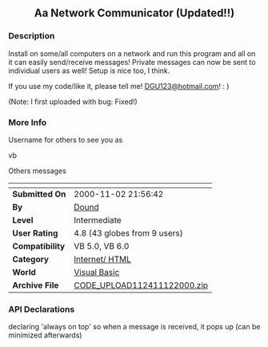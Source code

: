 ﻿<div align="center">

## Aa Network Communicator \(Updated\!\!\)


</div>

### Description

Install on some/all computers on a network and run this program and all on it can easily send/receive messages! Private messages can now be sent to individual users as well! Setup is nice too, I think.

If you use my code/like it, please tell me! DGU123@hotmail.com! : )

(Note: I first uploaded with bug: Fixed!)
 
### More Info
 
Username for others to see you as

vb

Others messages


<span>             |<span>
---                |---
**Submitted On**   |2000-11-02 21:56:42
**By**             |[Dound](https://github.com/Planet-Source-Code/PSCIndex/blob/master/ByAuthor/dound.md)
**Level**          |Intermediate
**User Rating**    |4.8 (43 globes from 9 users)
**Compatibility**  |VB 5\.0, VB 6\.0
**Category**       |[Internet/ HTML](https://github.com/Planet-Source-Code/PSCIndex/blob/master/ByCategory/internet-html__1-34.md)
**World**          |[Visual Basic](https://github.com/Planet-Source-Code/PSCIndex/blob/master/ByWorld/visual-basic.md)
**Archive File**   |[CODE\_UPLOAD112411122000\.zip](https://github.com/Planet-Source-Code/dound-aa-network-communicator-updated__1-12438/archive/master.zip)

### API Declarations

declaring 'always on top' so when a message is received, it pops up (can be minimized afterwards)





